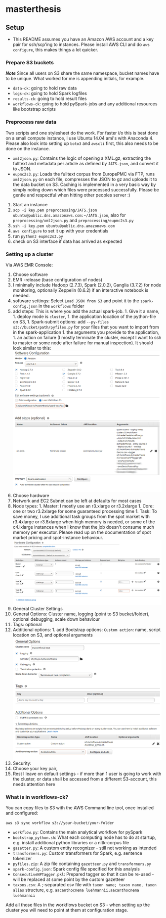 # masterthesis

## Setup

* This README assumes you have an Amazon AWS account and a key pair for ssh/scp'ing to instances. Please install AWS CLI and do `aws configure`, this makes things a lot quicker.

### Prepare S3 buckets

***Note*** Since all users on S3 share the same namespace, bucket names have to be unique. What worked for me is appending initials, for example.

* `data-ck`: going to hold raw data
* `logs-ck`: going to hold Spark logfiles
* `results-ck`: going to hold result files
* `workflows-ck`: going to hold pySpark-jobs and any additional resources like bootstrap scripts


### Preprocess raw data

Two scripts and one stylesheet do the work. For faster i/o this is best done on a small compute instance, I use Ubuntu 14.04 ami's with Anaconda 4. Please also look into setting up `boto3` and `awscli` first, this also needs to be done on the instance.

* `xml2json.py`: Contains the logic of opening a XML.gz, extracting the fulltext and metadata per article as defined by `JATS.json`, and convert it to JSON.
* `eupmc2s3.py`: Loads the fulltext corpus from EuropePMC via FTP, runs `xml2json.py` on each file, compresses the JSON to gz and uploads it to the data bucket on S3. Caching is implemented in a very basic way by simply noting down which files were processed successfully. Please be gentle and respectful when hitting other peoples server :)


1. Start an instance
1. `scp -i key.pem preprocessing/JATS.json ubuntu@public.dns.amazonaws.com:~/JATS.json`, also for `preprocessing/xml2json.py` and `preprocessing/eupmc2s3.py`
1. `ssh -i key.pem ubuntu@public.dns.amazonaws.com`
1. `aws configure` to set it up with your credentials
1. run `python3 eupmc2s3.py`
1. check on S3 interface if data has arrived as expected

### Setting up a cluster

Via AWS EMR Console:

1. Choose software
  1. EMR -release (base configuration of nodes)
  1. I minimally include Hadoop (2.7.3), Spark (2.0.2), Ganglia (3.7.2) for node monitoring, optionally Zeppelin (0.6.2) if an interactive notebook is needed.
  1. software settings: Select `Load JSON from S3` and point it to the `spark-config.json` in the `workflows` folder
  1. add steps: This is where you add the actual spark-job.
    1. Give it a name,
    1. deploy mode is `cluster`,
    1. the application location of the python-file on S3,
    1. Spark-submit options: add `--py-files s3://bucket/path/pyfiles.py` for your files that you want to import from in the spark-application
    1. the arguments you provide to the application,
    1. an action on failure (I mostly terminate the cluster, except I want to ssh to master or some node after failure for manual inspection).
    It should look similar to this:
    ![step 1 software](step1_software.png)
1. Choose hardware
  1. Network and EC2 Subnet can be left at defaults for most cases
  1. Node types:
    1. Master: I mostly use an r3.xlarge or r3.2xlarge
    1. Core: one or two r3.2xlarge for some guaranteed processing time
    1. Task: To save money, I use additional task groups from the spot market with r3.4xlarge or r3.8xlarge when high memory is needed, or some of the c4.ixlarge instances when I know that the job doesn't consume much memory per executor. Please read up on the documentation of spot market pricing and spot-instance behaviour.
    ![step 2 hardware](step2_hardware.png)
1. General Cluster Settings
  1. General Options: Cluster name, logging (point to S3 bucket/folder), optional debugging, scale down behaviour
  1. Tags: optional
  1. Additional options:
    1. add Bootstrap options: `Custom action`: name, script location on S3, and optional arguments
    ![step 3 settings](step3_settings.png)
1. Security:
  1. Choose your key pair,
  1. Rest I leave on default settings - if more than 1 user is going to work with the cluster, or data shall be accessed from a different S3-account, this needs attention here

### What is in workflows-ck?

You can copy files to S3 with the AWS Command line tool, once installed and configured:

`aws s3 sync workflow s3://your-bucket/your-folder`

* `workflow.py`: Contains the main analytical workflow for pySpark
* `bootstrap_python.sh`: What each computing node has to do at startup, e.g. install additional python libraries or a nltk-corpus file
* `gazetter.py`: A custom entity recognizer - still not working as intended
* `transformers.py`: Custom transformers for Spark, e.g. sentence tokenizer
* `pyfiles.zip`: A zip file containing `gazetteer.py` and `transformers.py`
* `spark-config.json`: Spark config file specified for this analysis
* `ConsecutiveNPTagger.pkl`: Prepared tagger so that it can be re-used - will be replaced at some point by the custom gazetteer
* `taxons.csv`: A ;-separated csv file with `taxon name; taxon name, taxon alias` structure, e.g. `aacanthocnema luehmannii;aacanthocnema luehmannii`

Add all those files in the workflows bucket on S3 - when setting up the cluster you will need to point at them at configuration stage.

